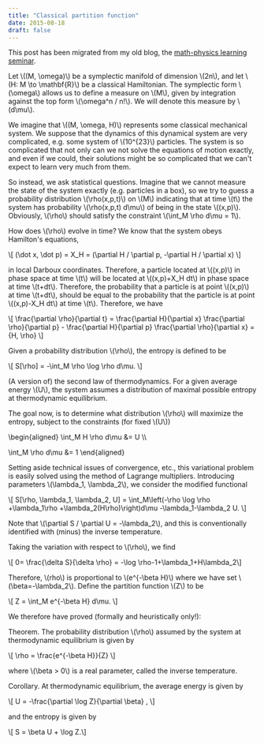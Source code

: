 ```yaml
---
title: "Classical partition function"
date: 2015-08-18
draft: false
---
```


This post has been migrated from my old blog, the [math-physics learning seminar](https://mathphysseminar.blogspot.com/).


Let \\((M, \omega)\\) be a symplectic manifold of dimension \\(2n\\), and let \\(H: M \to \mathbf{R}\\) be a classical Hamiltonian. The symplectic form \\(\omega\\) allows us to define a measure on \\(M\\), given by integration against the top form \\(\omega^n / n!\\). We will denote this measure by \\(d\mu\\).


We imagine that \\((M, \omega, H)\\) represents some classical mechanical system. We suppose that the dynamics of this dynamical system are very complicated, e.g. some system of \\(10^{23}\\) particles. The system is so complicated that not only can we not solve the equations of motion exactly, and even if we could, their solutions might be so complicated that we can't expect to learn very much from them.


So instead, we ask statistical questions. Imagine that we cannot measure the state of the system exactly (e.g. particles in a box), so we try to guess a probability distribution \\(\rho(x,p,t)\\) on \\(M\\) indicating that at time \\(t\\) the system has probability \\(\rho(x,p,t) d\mu\\) of being in the state \\((x,p)\\). Obviously, \\(\rho\\) should satisfy the constraint \\(\int_M \rho d\mu = 1\\).


How does \\(\rho\\) evolve in time? We know that the system obeys Hamilton's equations,

\\[ (\dot x, \dot p) = X_H = (\partial H / \partial p, -\partial H / \partial x) \\]

 in local Darboux coordinates. Therefore, a particle located at \\((x,p)\\) in phase space at time \\(t\\) will be located at \\((x,p)+X_H dt\\) in phase space at time \\(t+dt\\). Therefore, the probability that a particle is at point \\((x,p)\\) at time \\(t+dt\\), should be equal to the probability that the particle is at point \\((x,p)-X_H dt\\) at time \\(t\\). Therefore, we have

\\[ \frac{\partial \rho}{\partial t} = \frac{\partial H}{\partial x} \frac{\partial \rho}{\partial p} - \frac{\partial H}{\partial p} \frac{\partial \rho}{\partial x} = \{H, \rho\} \\]


Given a probability distribution \\(\rho\\), the entropy is defined to be

\\[ S[\rho] = -\int_M  \rho \log \rho d\mu. \\]


(A version of) the second law of thermodynamics. For a given average energy \\(U\\), the system assumes a distribution of maximal possible entropy at thermodynamic equilibrium.


The goal now, is to determine what distribution \\(\rho\\) will maximize the entropy, subject to the constraints (for fixed \\(U\\))

\\begin{aligned} \int_M H \rho d\mu &= U \\\

\int_M \rho d\mu &= 1 \\end{aligned}


Setting aside technical issues of convergence, etc., this variational problem is easily solved using the method of Lagrange multipliers. Introducing parameters \\(\lambda_1, \lambda_2\\), we consider the modified functional

\\[ S[\rho, \lambda_1, \lambda_2, U] = \int_M\left(-\rho \log \rho +\lambda_1\rho +\lambda_2(H\rho)\right)d\mu -\lambda_1-\lambda_2 U. \\]


Note that \\(\partial S / \partial U = -\lambda_2\\), and this is conventionally identified with (minus) the inverse temperature.


Taking the variation with respect to \\(\rho\\), we find

\\[ 0= \frac{\delta S}{\delta \rho} = -\log \rho-1+\lambda_1+H\lambda_2\\]

Therefore, \\(rho\\) is proportional to \\(e^{-\beta H}\\) where we have set \\(\beta=-\lambda_2\\). Define the partition function \\(Z\\) to be

\\[ Z = \int_M e^{-\beta H} d\mu. \\]

We therefore have proved (formally and heuristically only!):


Theorem. The probability distribution \\(\rho\\) assumed by the system at thermodynamic equilibrium is given by

\\[  \rho = \frac{e^{-\beta H}}{Z} \\]

where \\(\beta &gt; 0\\) is a real parameter, called the inverse temperature.


Corollary. At thermodynamic equilibrium, the average energy is given by

\\[ U = -\frac{\partial \log Z}{\partial \beta} , \\]

and the entropy is given by

\\[ S = \beta U + \log Z.\\]



